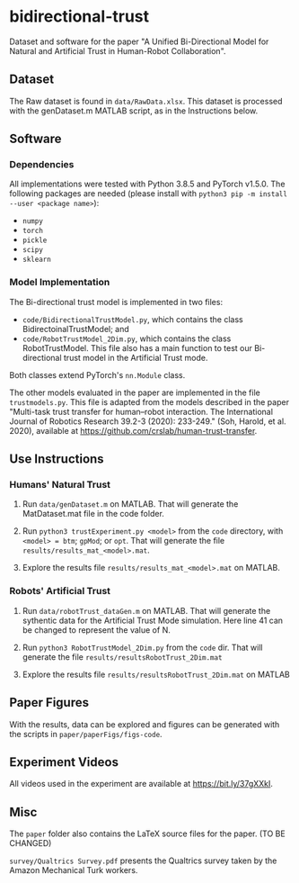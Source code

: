 # bidirectional-trust

Dataset and software for the paper "A Unified Bi-Directional Model for Natural and Artificial Trust in Human-Robot Collaboration".

## Dataset

The Raw dataset is found in `data/RawData.xlsx`. This dataset is processed with the genDataset.m MATLAB script, as in the Instructions below.


## Software

### Dependencies

All implementations were tested with Python 3.8.5 and PyTorch v1.5.0.
The following packages are needed (please install with `python3 pip -m install --user <package name>`):

* `numpy`
* `torch`
* `pickle`
* `scipy`
* `sklearn`

### Model Implementation

The Bi-directional trust model is implemented in two files:

* `code/BidirectionalTrustModel.py`, which contains the class BidirectoinalTrustModel; and
* `code/RobotTrustModel_2Dim.py`, which contains the class RobotTrustModel. This file also has a main function to test our Bi-directional trust model in the Artificial Trust mode.

Both classes extend PyTorch's `nn.Module` class.

The other models evaluated in the paper are implemented in the file `trustmodels.py`. This file is adapted from the models described in the paper "Multi-task trust transfer for human–robot interaction. The International Journal of Robotics Research 39.2-3 (2020): 233-249." (Soh, Harold, et al. 2020), available at 
https://github.com/crslab/human-trust-transfer.

## Use Instructions

### Humans' Natural Trust

1. Run `data/genDataset.m` on MATLAB.
That will generate the MatDataset.mat file in the code folder.

2. Run `python3 trustExperiment.py <model>` from the `code` directory, with `<model> = btm`; `gpMod`; or `opt`.
That will generate the file `results/results_mat_<model>.mat`.

3. Explore the results file `results/results_mat_<model>.mat` on MATLAB.


### Robots' Artificial Trust

1. Run `data/robotTrust_dataGen.m` on MATLAB.
That will generate the sythentic data for the Artificial Trust Mode simulation. Here line 41 can be changed to represent the value of N.

2. Run `python3 RobotTrustModel_2Dim.py` from the `code` dir.
That will generate the file `results/resultsRobotTrust_2Dim.mat`

3. Explore the results file `results/resultsRobotTrust_2Dim.mat` on MATLAB

## Paper Figures

With the results, data can be explored and figures can be generated with the scripts in `paper/paperFigs/figs-code`.

## Experiment Videos

All videos used in the experiment are available at https://bit.ly/37gXXkI.

## Misc

The `paper` folder also contains the LaTeX source files for the paper. (TO BE CHANGED)

`survey/Qualtrics Survey.pdf` presents the Qualtrics survey taken by the Amazon Mechanical Turk workers.